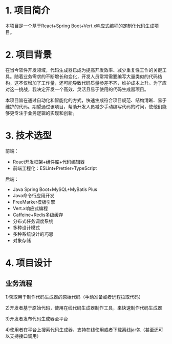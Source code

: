 # 1. 项目简介
本项目是一个基于React+Spring Boot+Vert.x响应式编程的定制化代码生成项目。

# 2. 项目背景
在当今软件开发领域，代码生成器已成为提高开发效率、减少重复性工作的关键工具。随着业务需求的不断增长和变化，开发人员常常需要编写大量类似的代码结构，这不仅增加了工作量，还可能导致代码质量参差不齐，维护成本上升。为了应对这一挑战，我决定开发一个高效、灵活且易于使用的代码生成器项目。

本项目旨在通过自动化和智能化的方式，快速生成符合项目规范、结构清晰、易于维护的代码。期望通过该项目，帮助开发人员减少手动编写代码的时间，使他们能够更专注于业务逻辑的实现和创新。

# 3. 技术选型

前端：
- React开发框架+组件库+代码编辑器
- 前端工程化：ESLint+Prettier+TypeScript

后端：
- Java Spring Boot+MySQL+MyBatis Plus
- Java命令行应用开发
- FreeMarker模板引擎
- Vert.x响应式编程
- Caffeine+Redis多级缓存
- 分布式任务调度系统
- 多种设计模式
- 多种系统设计的巧思
- 对象存储

# 4. 项目设计

## 业务流程
1)获取用于制作代码生成器的原始代码（手动准备或者远程拉取代码）

2)开发者基于原始代码，使用在线代码生成器制作工具，来快速制作代码生成器

3)开发者发布代码生成器至平台

4)使用者在平台上搜索代码生成器，支持在线使用或者下载离线jar包（甚至还可以支持接口调用）